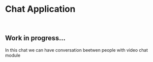 <h1>Chat Application</h1>
<br>
<h2>Work in progress...</h2>
<p>In this chat we can have conversation beetwen people with video chat module</p>